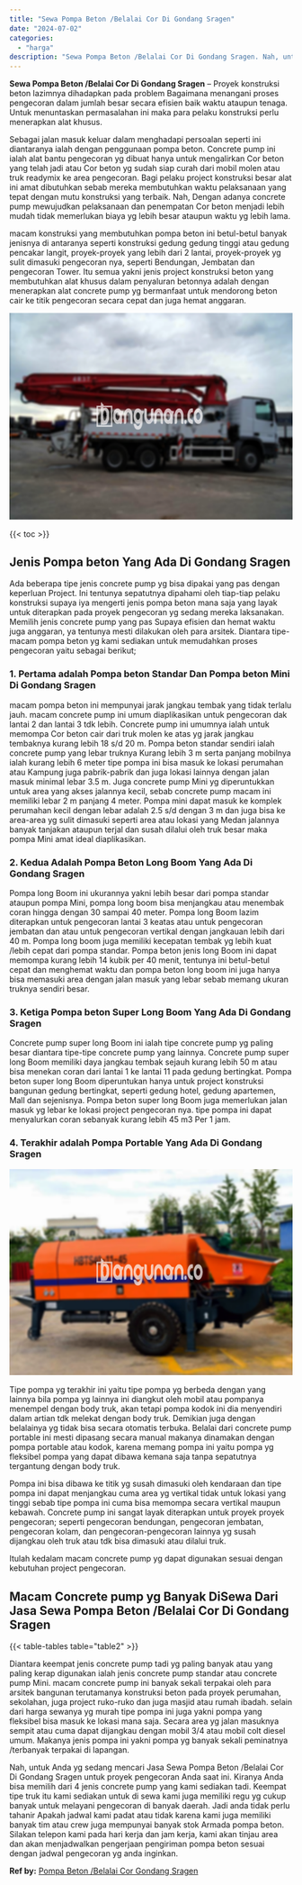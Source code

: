 ```yaml
---
title: "Sewa Pompa Beton /Belalai Cor Di Gondang Sragen"
date: "2024-07-02"
categories: 
  - "harga"
description: "Sewa Pompa Beton /Belalai Cor Di Gondang Sragen. Nah, untuk Anda yg sedang mencari Jasa Sewa Pompa Beton /Belalai Cor Di Gondang Sragen untuk proyek pengecor..."
---
```


**Sewa Pompa Beton /Belalai Cor Di Gondang Sragen** – Proyek konstruksi beton lazimnya dihadapkan pada problem Bagaimana menangani proses pengecoran dalam jumlah besar secara efisien baik waktu ataupun tenaga. Untuk menuntaskan permasalahan ini maka para pelaku konstruksi perlu menerapkan alat khusus.

Sebagai jalan masuk keluar dalam menghadapi persoalan seperti ini diantaranya ialah dengan penggunaan pompa beton. Concrete pump ini ialah alat bantu pengecoran yg dibuat hanya untuk mengalirkan Cor beton yang telah jadi atau Cor beton yg sudah siap curah dari mobil molen atau truk readymix ke area pengecoran. Bagi pelaku project konstruksi besar alat ini amat dibutuhkan sebab mereka membutuhkan waktu pelaksanaan yang tepat dengan mutu konstruksi yang terbaik. Nah, Dengan adanya concrete pump mewujudkan pelaksanaan dan penempatan Cor beton menjadi lebih mudah tidak memerlukan biaya yg lebih besar ataupun waktu yg lebih lama.

macam konstruksi yang membutuhkan pompa beton ini betul-betul banyak jenisnya di antaranya seperti konstruksi gedung gedung tinggi atau gedung pencakar langit, proyek-proyek yang lebih dari 2 lantai, proyek-proyek yg sulit dimasuki pengecoran nya, seperti Bendungan, Jembatan dan pengecoran Tower. Itu semua yakni jenis project konstruksi beton yang membutuhkan alat khusus dalam penyaluran betonnya adalah dengan menerapkan alat concrete pump yg bermanfaat untuk mendorong beton cair ke titik pengecoran secara cepat dan juga hemat anggaran.

![Sewa Pompa Beton /Belalai Cor Di Gondang Sragen](/images/sewa-concrete-pump-25.png)

{{< toc >}}

## Jenis Pompa beton Yang Ada Di Gondang Sragen

Ada beberapa tipe jenis concrete pump yg bisa dipakai yang pas dengan keperluan Project. Ini tentunya sepatutnya dipahami oleh tiap-tiap pelaku konstruksi supaya iya mengerti jenis pompa beton mana saja yang layak untuk diterapkan pada proyek pengecoran yg sedang mereka laksanakan. Memilih jenis concrete pump yang pas Supaya efisien dan hemat waktu juga anggaran, ya tentunya mesti dilakukan oleh para arsitek. Diantara tipe-macam pompa beton yg kami sediakan untuk memudahkan proses pengecoran yaitu sebagai berikut;

### 1\. Pertama adalah Pompa beton Standar Dan Pompa beton Mini Di Gondang Sragen

macam pompa beton ini mempunyai jarak jangkau tembak yang tidak terlalu jauh. macam concrete pump ini umum diaplikasikan untuk pengecoran dak lantai 2 dan lantai 3 tdk lebih. Concrete pump ini umumnya ialah untuk memompa Cor beton cair dari truk molen ke atas yg jarak jangkau tembaknya kurang lebih 18 s/d 20 m. Pompa beton standar sendiri ialah concrete pump yang lebar truknya Kurang lebih 3 m serta panjang mobilnya ialah kurang lebih 6 meter tipe pompa ini bisa masuk ke lokasi perumahan atau Kampung juga pabrik-pabrik dan juga lokasi lainnya dengan jalan masuk minimal lebar 3.5 m. Juga concrete pump Mini yg diperuntukkan untuk area yang akses jalannya kecil, sebab concrete pump macam ini memiliki lebar 2 m panjang 4 meter. Pompa mini dapat masuk ke komplek perumahan kecil dengan lebar adalah 2.5 s/d dengan 3 m dan juga bisa ke area-area yg sulit dimasuki seperti area atau lokasi yang Medan jalannya banyak tanjakan ataupun terjal dan susah dilalui oleh truk besar maka pompa Mini amat ideal diaplikasikan.

### 2\. Kedua Adalah Pompa Beton Long Boom Yang Ada Di Gondang Sragen

Pompa long Boom ini ukurannya yakni lebih besar dari pompa standar ataupun pompa Mini, pompa long boom bisa menjangkau atau menembak coran hingga dengan 30 sampai 40 meter. Pompa long Boom lazim diterapkan untuk pengecoran lantai 3 keatas atau untuk pengecoran jembatan dan atau untuk pengecoran vertikal dengan jangkauan lebih dari 40 m. Pompa long boom juga memiliki kecepatan tembak yg lebih kuat /lebih cepat dari pompa standar. Pompa beton jenis long Boom ini dapat memompa kurang lebih 14 kubik per 40 menit, tentunya ini betul-betul cepat dan menghemat waktu dan pompa beton long boom ini juga hanya bisa memasuki area dengan jalan masuk yang lebar sebab memang ukuran truknya sendiri besar.

### 3\. Ketiga Pompa beton Super Long Boom Yang Ada Di Gondang Sragen

Concrete pump super long Boom ini ialah tipe concrete pump yg paling besar diantara tipe-tipe concrete pump yang lainnya. Concrete pump super long Boom memiliki daya jangkau tembak sejauh kurang lebih 50 m atau bisa menekan coran dari lantai 1 ke lantai 11 pada gedung bertingkat. Pompa beton super long Boom diperuntukan hanya untuk project konstruksi bangunan gedung bertingkat, seperti gedung hotel, gedung apartemen, Mall dan sejenisnya. Pompa beton super long Boom juga memerlukan jalan masuk yg lebar ke lokasi project pengecoran nya. tipe pompa ini dapat menyalurkan coran sebanyak kurang lebih 45 m3 Per 1 jam.

### 4\. Terakhir adalah Pompa Portable Yang Ada Di Gondang Sragen

![Sewa Pompa Beton /Belalai Cor Di Gondang Sragen](/images/sewa-concrete-pump-16.png)

Tipe pompa yg terakhir ini yaitu tipe pompa yg berbeda dengan yang lainnya bila pompa yg lainnya ini diangkut oleh mobil atau pompanya menempel dengan body truk, akan tetapi pompa kodok ini dia menyendiri dalam artian tdk melekat dengan body truk. Demikian juga dengan belalainya yg tidak bisa secara otomatis terbuka. Belalai dari concrete pump portable ini mesti dipasang secara manual makanya dinamakan dengan pompa portable atau kodok, karena memang pompa ini yaitu pompa yg fleksibel pompa yang dapat dibawa kemana saja tanpa sepatutnya tergantung dengan body truk.

Pompa ini bisa dibawa ke titik yg susah dimasuki oleh kendaraan dan tipe pompa ini dapat menjangkau cuma area yg vertikal tidak untuk lokasi yang tinggi sebab tipe pompa ini cuma bisa memompa secara vertikal maupun kebawah. Concrete pump ini sangat layak diterapkan untuk proyek proyek pengecoran; seperti pengecoran bendungan, pengecoran jembatan, pengecoran kolam, dan pengecoran-pengecoran lainnya yg susah dijangkau oleh truk atau tdk bisa dimasuki atau dilalui truk.

Itulah kedalam macam concrete pump yg dapat digunakan sesuai dengan kebutuhan project pengecoran.

## Macam Concrete pump yg Banyak DiSewa Dari Jasa Sewa Pompa Beton /Belalai Cor Di Gondang Sragen

{{< table-tables table="table2" >}}

Diantara keempat jenis concrete pump tadi yg paling banyak atau yang paling kerap digunakan ialah jenis concrete pump standar atau concrete pump Mini. macam concrete pump ini banyak sekali terpakai oleh para arsitek bangunan terutamanya konstruksi beton pada proyek perumahan, sekolahan, juga project ruko-ruko dan juga masjid atau rumah ibadah. selain dari harga sewanya yg murah tipe pompa ini juga yakni pompa yang fleksibel bisa masuk ke lokasi mana saja. Secara area yg jalan masuknya sempit atau cuma dapat dijangkau dengan mobil 3/4 atau mobil colt diesel umum. Makanya jenis pompa ini yakni pompa yg banyak sekali peminatnya /terbanyak terpakai di lapangan.

Nah, untuk Anda yg sedang mencari Jasa Sewa Pompa Beton /Belalai Cor Di Gondang Sragen untuk proyek pengecoran Anda saat ini. Kiranya Anda bisa memilih dari 4 jenis concrete pump yang kami sediakan tadi. Keempat tipe truk itu kami sediakan untuk di sewa kami juga memiliki regu yg cukup banyak untuk melayani pengecoran di banyak daerah. Jadi anda tidak perlu tahanir Apakah jadwal kami padat atau tidak karena kami juga memiliki banyak tim atau crew juga mempunyai banyak stok Armada pompa beton. Silakan telepon kami pada hari kerja dan jam kerja, kami akan tinjau area dan akan menjadwalkan pengerjaan pengiriman pompa beton sesuai dengan jadwal pengecoran yg anda inginkan.

**Ref by:** [Pompa Beton /Belalai Cor Gondang Sragen](https://id.wikipedia.org/wiki/Pompa)
